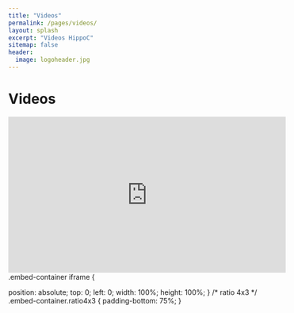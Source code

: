 ```yaml
---
title: "Videos"
permalink: /pages/videos/
layout: splash
excerpt: "Videos HippoC"
sitemap: false
header:
  image: logoheader.jpg
---
```



<h1>Videos</h1>

<div class="embed-container">
<iframe width="560" height="315" src="https://www.youtube.com/embed/PrH_exw1WXw" frameborder="0" allowfullscreen></iframe>
</div>
.embed-container iframe {

  position: absolute; 
  top: 0; 
  left: 0; 
  width: 100%; 
  height: 100%; 
}
/* ratio 4x3 */
.embed-container.ratio4x3 {
  padding-bottom: 75%;
}
